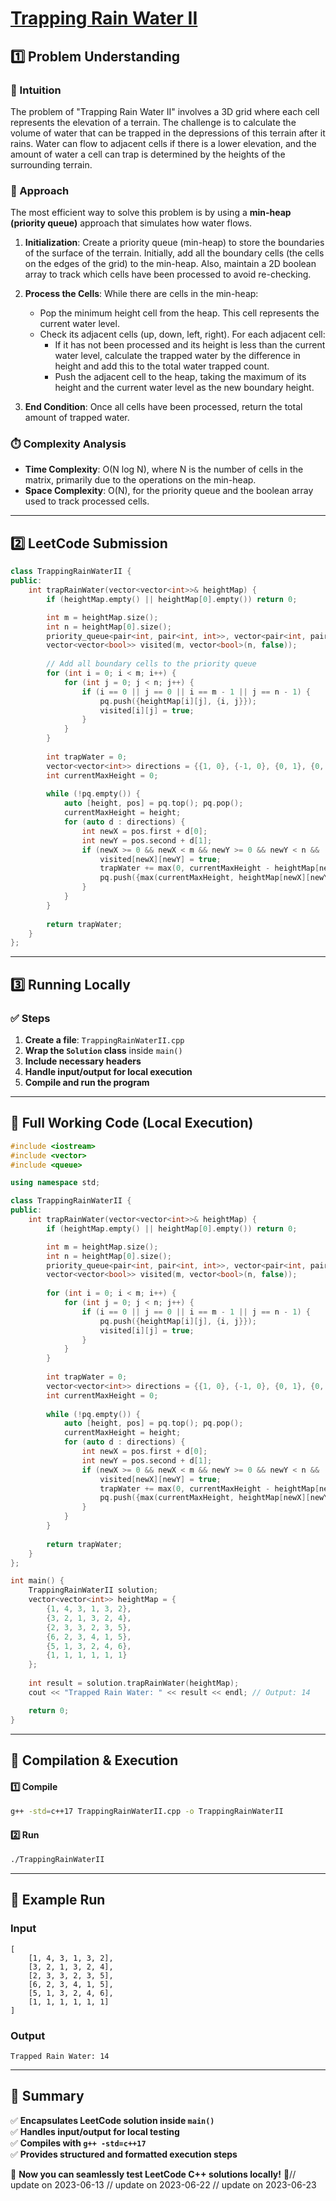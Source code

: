 # **[Trapping Rain Water II](https://leetcode.com/problems/trapping-rain-water-ii/description/)**  

## **1️⃣ Problem Understanding**  
### **📌 Intuition**  
The problem of "Trapping Rain Water II" involves a 3D grid where each cell represents the elevation of a terrain. The challenge is to calculate the volume of water that can be trapped in the depressions of this terrain after it rains. Water can flow to adjacent cells if there is a lower elevation, and the amount of water a cell can trap is determined by the heights of the surrounding terrain.

### **🚀 Approach**  
The most efficient way to solve this problem is by using a **min-heap (priority queue)** approach that simulates how water flows. 

1. **Initialization**: Create a priority queue (min-heap) to store the boundaries of the surface of the terrain. Initially, add all the boundary cells (the cells on the edges of the grid) to the min-heap. Also, maintain a 2D boolean array to track which cells have been processed to avoid re-checking.

2. **Process the Cells**: While there are cells in the min-heap:
   - Pop the minimum height cell from the heap. This cell represents the current water level.
   - Check its adjacent cells (up, down, left, right). For each adjacent cell:
     - If it has not been processed and its height is less than the current water level, calculate the trapped water by the difference in height and add this to the total water trapped count.
     - Push the adjacent cell to the heap, taking the maximum of its height and the current water level as the new boundary height.

3. **End Condition**: Once all cells have been processed, return the total amount of trapped water.

### **⏱️ Complexity Analysis**  
- **Time Complexity**: O(N log N), where N is the number of cells in the matrix, primarily due to the operations on the min-heap.
- **Space Complexity**: O(N), for the priority queue and the boolean array used to track processed cells.

---  

## **2️⃣ LeetCode Submission**  
```cpp
class TrappingRainWaterII {
public:
    int trapRainWater(vector<vector<int>>& heightMap) {
        if (heightMap.empty() || heightMap[0].empty()) return 0;

        int m = heightMap.size();
        int n = heightMap[0].size();
        priority_queue<pair<int, pair<int, int>>, vector<pair<int, pair<int, int>>>, greater<pair<int, pair<int, int>>>> pq;
        vector<vector<bool>> visited(m, vector<bool>(n, false));
        
        // Add all boundary cells to the priority queue
        for (int i = 0; i < m; i++) {
            for (int j = 0; j < n; j++) {
                if (i == 0 || j == 0 || i == m - 1 || j == n - 1) {
                    pq.push({heightMap[i][j], {i, j}});
                    visited[i][j] = true;
                }
            }
        }
        
        int trapWater = 0;
        vector<vector<int>> directions = {{1, 0}, {-1, 0}, {0, 1}, {0, -1}};
        int currentMaxHeight = 0;
        
        while (!pq.empty()) {
            auto [height, pos] = pq.top(); pq.pop();
            currentMaxHeight = height;
            for (auto d : directions) {
                int newX = pos.first + d[0];
                int newY = pos.second + d[1];
                if (newX >= 0 && newX < m && newY >= 0 && newY < n && !visited[newX][newY]) {
                    visited[newX][newY] = true;
                    trapWater += max(0, currentMaxHeight - heightMap[newX][newY]);
                    pq.push({max(currentMaxHeight, heightMap[newX][newY]), {newX, newY}});
                }
            }
        }
        
        return trapWater;
    }
};  
```  

---  

## **3️⃣ Running Locally**  
### **✅ Steps**  
1. **Create a file**: `TrappingRainWaterII.cpp`  
2. **Wrap the `Solution` class** inside `main()`  
3. **Include necessary headers**  
4. **Handle input/output for local execution**  
5. **Compile and run the program**  

---  

## **📝 Full Working Code (Local Execution)**  
```cpp
#include <iostream>
#include <vector>
#include <queue>

using namespace std;

class TrappingRainWaterII {
public:
    int trapRainWater(vector<vector<int>>& heightMap) {
        if (heightMap.empty() || heightMap[0].empty()) return 0;

        int m = heightMap.size();
        int n = heightMap[0].size();
        priority_queue<pair<int, pair<int, int>>, vector<pair<int, pair<int, int>>>, greater<pair<int, pair<int, int>>>> pq;
        vector<vector<bool>> visited(m, vector<bool>(n, false));
        
        for (int i = 0; i < m; i++) {
            for (int j = 0; j < n; j++) {
                if (i == 0 || j == 0 || i == m - 1 || j == n - 1) {
                    pq.push({heightMap[i][j], {i, j}});
                    visited[i][j] = true;
                }
            }
        }
        
        int trapWater = 0;
        vector<vector<int>> directions = {{1, 0}, {-1, 0}, {0, 1}, {0, -1}};
        int currentMaxHeight = 0;
        
        while (!pq.empty()) {
            auto [height, pos] = pq.top(); pq.pop();
            currentMaxHeight = height;
            for (auto d : directions) {
                int newX = pos.first + d[0];
                int newY = pos.second + d[1];
                if (newX >= 0 && newX < m && newY >= 0 && newY < n && !visited[newX][newY]) {
                    visited[newX][newY] = true;
                    trapWater += max(0, currentMaxHeight - heightMap[newX][newY]);
                    pq.push({max(currentMaxHeight, heightMap[newX][newY]), {newX, newY}});
                }
            }
        }
        
        return trapWater;
    }
};

int main() {
    TrappingRainWaterII solution;
    vector<vector<int>> heightMap = {
        {1, 4, 3, 1, 3, 2},
        {3, 2, 1, 3, 2, 4},
        {2, 3, 3, 2, 3, 5},
        {6, 2, 3, 4, 1, 5},
        {5, 1, 3, 2, 4, 6},
        {1, 1, 1, 1, 1, 1}
    };
    
    int result = solution.trapRainWater(heightMap);
    cout << "Trapped Rain Water: " << result << endl; // Output: 14

    return 0;
}  
```  

---  

## **🔧 Compilation & Execution**  
#### **1️⃣ Compile**  
```bash
g++ -std=c++17 TrappingRainWaterII.cpp -o TrappingRainWaterII
```  

#### **2️⃣ Run**  
```bash
./TrappingRainWaterII
```  

---  

## **🎯 Example Run**  
### **Input**  
```
[
    [1, 4, 3, 1, 3, 2],
    [3, 2, 1, 3, 2, 4],
    [2, 3, 3, 2, 3, 5],
    [6, 2, 3, 4, 1, 5],
    [5, 1, 3, 2, 4, 6],
    [1, 1, 1, 1, 1, 1]
]
```  
### **Output**  
```
Trapped Rain Water: 14
```  

---  

## **📌 Summary**  
✅ **Encapsulates LeetCode solution inside `main()`**  
✅ **Handles input/output for local testing**  
✅ **Compiles with `g++ -std=c++17`**  
✅ **Provides structured and formatted execution steps**  

🚀 **Now you can seamlessly test LeetCode C++ solutions locally!** 🚀// update on 2023-06-13
// update on 2023-06-22
// update on 2023-06-23
